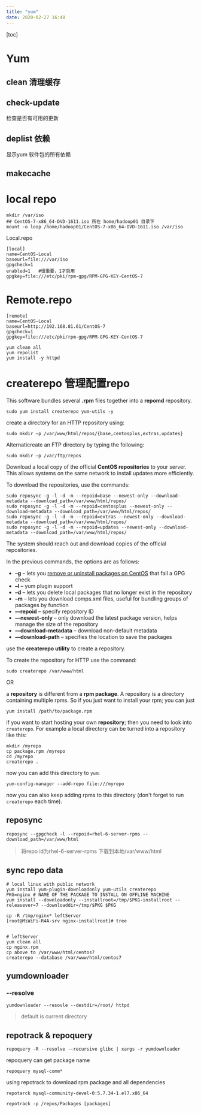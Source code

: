 ```yaml
---
title: "yum"
date: 2020-02-27 16:48
---
```

[toc]



# Yum





## clean 清理缓存



## check-update

检查是否有可用的更新



## deplist 依赖

显示yum 软件包的所有依赖





## makecache



# local repo

```
mkdir /var/iso
## CentOS-7-x86_64-DVD-1611.iso 所在 home/hadoop01 目录下
mount -o loop /home/hadoop01/CentOS-7-x86_64-DVD-1611.iso /var/iso
```



Local.repo

```
[local]
name=CentOS-Local
baseurl=file:///var/iso
gpgcheck=1
enabled=1   #很重要，1才启用
gpgkey=file:///etc/pki/rpm-gpg/RPM-GPG-KEY-CentOS-7
```



# Remote.repo

```
[remote]
name=CentOS-Local
baseurl=http://192.168.81.61/CentOS-7
gpgcheck=1
gpgkey=file:///etc/pki/rpm-gpg/RPM-GPG-KEY-CentOS-7
```



```
yum clean all
yum repolist
yum install -y httpd
```



# createrepo 管理配置repo

This software bundles several **.rpm** files together into a **repomd** repository.

```
sudo yum install createrepo yum-utils -y 
```



 create a directory for an HTTP repository using:

```output
sudo mkdir –p /var/www/html/repos/{base,centosplus,extras,updates}
```

Alternaticreate an FTP directory by typing the following:

```output
sudo mkdir –p /var/ftp/repos
```



Download a local copy of the official **CentOS repositories** to your server. This allows systems on the same network to install updates more efficiently.

To download the repositories, use the commands:

```output
sudo reposync -g -l -d -m --repoid=base --newest-only --download-metadata --download_path=/var/www/html/repos/
sudo reposync -g -l -d -m --repoid=centosplus --newest-only --download-metadata --download_path=/var/www/html/repos/
sudo reposync -g -l -d -m --repoid=extras --newest-only --download-metadata --download_path=/var/www/html/repos/
sudo reposync -g -l -d -m --repoid=updates --newest-only --download-metadata --download_path=/var/www/html/repos/
```

The system should reach out and download copies of the official repositories.

In the previous commands, the options are as follows:



- **–g** – lets you [remove or uninstall packages on CentOS](https://phoenixnap.com/kb/centos-uninstall-remove-package) that fail a GPG check
- **–l** – yum plugin support
- **–d** – lets you delete local packages that no longer exist in the repository
- **–m** – lets you download comps.xml files, useful for bundling groups of packages by function
- **––repoid** – specify repository ID
- **––newest-only** – only download the latest package version, helps manage the size of the repository
- **––download-metadata** – download non-default metadata
- **––download-path** – specifies the location to save the packages



use the **createrepo utility** to create a repository.

To create the repository for HTTP use the command:

```output
sudo createrepo /var/www/html
```



OR

a **repository** is different from a **rpm package**. A repository is a directory containing multiple rpms. So if you just want to install your rpm; you can just

```
yum install /path/to/package.rpm
```

if you want to start hosting your own **repository**; then you need to look into `createrepo`. For example a local directory can be turned into a repository like this:

```
mkdir /myrepo
cp package.rpm /myrepo
cd /myrepo
createrepo .
```

now you can add this directory to `yum`:

```
yum-config-manager --add-repo file:///myrepo
```

now you can also keep adding rpms to this directory (don't forget to run `createrepo` each time).



## reposync

```
reposync --gpgcheck -l --repoid=rhel-6-server-rpms --download_path=/var/www/html
```

> 将repo id为rhel-6-server-rpms 下载到本地/var/www/html





## sync repo data

```
# local linux with public network
yum install yum-plugin-downloadonly yum-utils createrepo
PKG=nginx # NAME OF THE PACKAGE TO INSTALL ON OFFLINE MACHINE
yum install --downloadonly --installroot=/tmp/$PKG-installroot --releasever=7 --downloaddir=/tmp/$PKG $PKG

cp -R /tmp/nginx* leftServer
[root@MiWiFi-R4A-srv nginx-installroot]# tree


# leftServer
yum clean all
cp nginx.rpm 
cp above to /var/www/html/centos7
createrepo --database /var/www/html/centos7
```





## yumdownloader



### --resolve

```
yumdownloader --resovle --destdir=/root/ httpd
```

> default is current directory





## repotrack & repoquery

```
repoquery -R --resolve --recursive glibc | xargs -r yumdownloader
```

repoquery can get package name

```
repoquery mysql-comm*
```





using repotrack to download rpm package and all dependencies

```
repotarck mysql-community-devel-0:5.7.34-1.el7.x86_64
```



```
repotrack -p /repos/Packages [packages]
```



